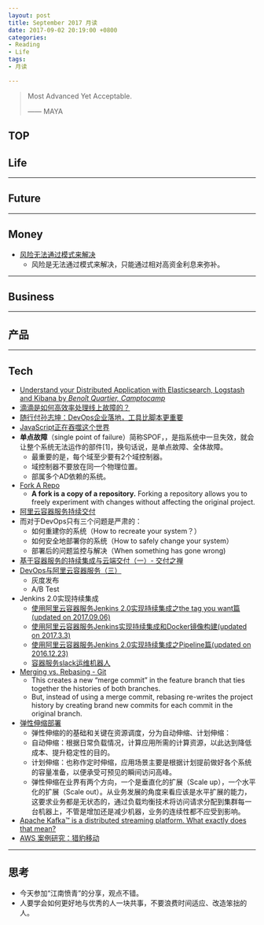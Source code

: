 ```yaml
---
layout: post
title: September 2017 月读
date: 2017-09-02 20:19:00 +0800
categories:
- Reading
- Life
tags:
- 月读

---
```


<blockquote class="blockquote-center">
<p>Most Advanced Yet Acceptable.</p>
<p>—— MAYA</p>
</blockquote>

## TOP


## Life


----

## Future




----

## Money

- [风险无法通过模式来解决](https://zhuanlan.zhihu.com/p/28683047)
	- 风险是无法通过模式来解决，只能通过相对高资金利息来弥补。

----

## Business




----

## 产品



----

## Tech

- [Understand your Distributed Application with Elasticsearch, Logstash and Kibana by *Benoît Quartier, Camptocamp*](https://portal.klewel.com/watch/webcast/elasticsearch-meetup-november-2016/talk/1)
- [滴滴是如何高效率处理线上故障的？](http://www.infoq.com/cn/news/2017/08/didi-ops-practise)
- [随行付孙志坤：DevOps企业落地，工具比脚本更重要](https://mp.weixin.qq.com/s?__biz=MzIzNjUxMzk2NQ==&mid=2247485633&idx=1&sn=ce24f039077b6baf6e6e2fd6ba3e7adb)
- [JavaScript正在吞噬这个世界](http://www.infoq.com/cn/news/2017/08/JavaScript-eating-world)
- **单点故障**（single point of failure）简称SPOF，，是指系统中一旦失效，就会让整个系统无法运作的部件[1]，换句话说，是单点故障、全体故障。
	- 最重要的是，每个域至少要有2个域控制器。
	- 域控制器不要放在同一个物理位置。
	- 部属多个AD依赖的系统。
- [Fork A Repo](https://help.github.com/articles/fork-a-repo/)
	- **A fork is a copy of a repository.** Forking a repository allows you to freely experiment with changes without affecting the original project.
- [阿里云容器服务持续交付](https://github.com/AliyunContainerService/DevOps)
- 而对于DevOps只有三个问题是严肃的：
	- 如何重建你的系统（How to recreate your system？）
	- 如何安全地部署你的系统（How to safely change your system）
	- 部署后的问题监控与解决（When something has gone wrong)
- [基于容器服务的持续集成与云端交付（一）- 交付之禅](http://www.infoq.com/cn/articles/CICDInCaaS-DeliveryPrinciple)
- [DevOps与阿里云容器服务（三）](https://yq.aliyun.com/articles/58414)
	- 灰度发布
	- A/B Test
- Jenkins 2.0实现持续集成
	- [使用阿里云容器服务Jenkins 2.0实现持续集成之the tag you want篇(updated on 2017.09.06)](https://yq.aliyun.com/articles/72703)
	- [使用阿里云容器服务Jenkins实现持续集成和Docker镜像构建(updated on 2017.3.3)](https://yq.aliyun.com/articles/53971)
	- [使用阿里云容器服务Jenkins 2.0实现持续集成之Pipeline篇(updated on 2016.12.23)](https://yq.aliyun.com/articles/64970)
	- [容器服务slack运维机器人](https://yq.aliyun.com/articles/58422)
- [Merging vs. Rebasing - Git](https://www.atlassian.com/git/tutorials/merging-vs-rebasing)
	- This creates a new “merge commit” in the feature branch that ties together the histories of both branches.
	- But, instead of using a merge commit, rebasing re-writes the project history by creating brand new commits for each commit in the original branch.
- [弹性伸缩部署](https://yq.aliyun.com/articles/4226)
	- 弹性伸缩的的基础和关键在资源调度，分为自动伸缩、计划伸缩：
	- 自动伸缩：根据日常负载情况，计算应用所需的计算资源，以此达到降低成本、提升稳定性的目的。
	- 计划伸缩：也称作定时伸缩，应用场景主要是根据计划提前做好各个系统的容量准备，以便承受可预见的瞬间访问高峰。
	- 弹性伸缩在业界有两个方向，一个是垂直化的扩展（Scale up），一个水平化的扩展（Scale out）。从业务发展的角度来看应该是水平扩展的能力，这要求业务都是无状态的，通过负载均衡技术将访问请求分配到集群每一台机器上，不管是增加还是减少机器，业务的连续性都不应受到影响。
- [Apache Kafka™ is a distributed streaming platform. What exactly does that mean?](https://kafka.apache.org/intro.html)
- [AWS 案例研究：猎豹移动](https://aws.amazon.com/cn/solutions/case-studies/cheetah-mobile/?hp=tile)


----

## 思考

- 今天参加“江南愤青”的分享，观点不错。
- 人要学会如何更好地与优秀的人一块共事，不要浪费时间适应、改造笨拙的人。
	